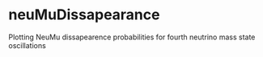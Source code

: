 # neuMuDissapearance
Plotting NeuMu dissapearence probabilities for fourth neutrino mass state oscillations
